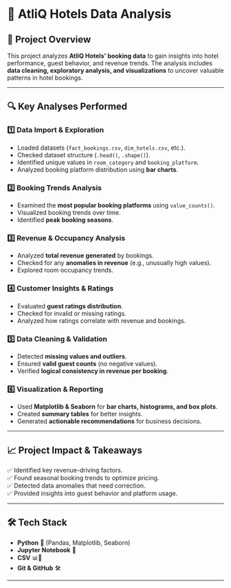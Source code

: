 # 🏨 AtliQ Hotels Data Analysis

## 📌 Project Overview  
This project analyzes **AtliQ Hotels' booking data** to gain insights into hotel performance, guest behavior, and revenue trends. The analysis includes **data cleaning, exploratory analysis, and visualizations** to uncover valuable patterns in hotel bookings.

---

## 🔍 Key Analyses Performed  

### 1️⃣ Data Import & Exploration  
- Loaded datasets (`fact_bookings.csv`, `dim_hotels.csv`, etc.).
- Checked dataset structure (`.head()`, `.shape()`).
- Identified unique values in `room_category` and `booking_platform`.
- Analyzed booking platform distribution using **bar charts**.

### 2️⃣ Booking Trends Analysis  
- Examined the **most popular booking platforms** using `value_counts()`.
- Visualized booking trends over time.
- Identified **peak booking seasons**.

### 3️⃣ Revenue & Occupancy Analysis  
- Analyzed **total revenue generated** by bookings.
- Checked for any **anomalies in revenue** (e.g., unusually high values).
- Explored room occupancy trends.

### 4️⃣ Customer Insights & Ratings  
- Evaluated **guest ratings distribution**.
- Checked for invalid or missing ratings.
- Analyzed how ratings correlate with revenue and bookings.

### 5️⃣ Data Cleaning & Validation  
- Detected **missing values and outliers**.
- Ensured **valid guest counts** (no negative values).
- Verified **logical consistency in revenue per booking**.

### 6️⃣ Visualization & Reporting  
- Used **Matplotlib & Seaborn** for **bar charts, histograms, and box plots**.
- Created **summary tables** for better insights.
- Generated **actionable recommendations** for business decisions.

---

## 📈 Project Impact & Takeaways  
✅ Identified key revenue-driving factors.  
✅ Found seasonal booking trends to optimize pricing.  
✅ Detected data anomalies that need correction.  
✅ Provided insights into guest behavior and platform usage.  

---

## 🛠️ Tech Stack  
- **Python** 🐍 (Pandas, Matplotlib, Seaborn)  
- **Jupyter Notebook** 📒  
- **CSV**  📊📂  
- **Git & GitHub** 🛠️  
---

